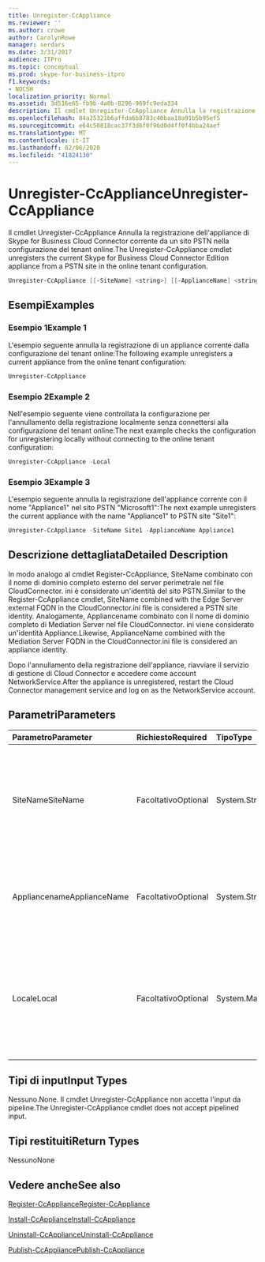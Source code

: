 ```yaml
---
title: Unregister-CcAppliance
ms.reviewer: ''
ms.author: crowe
author: CarolynRowe
manager: serdars
ms.date: 3/31/2017
audience: ITPro
ms.topic: conceptual
ms.prod: skype-for-business-itpro
f1.keywords:
- NOCSH
localization_priority: Normal
ms.assetid: 3d516e65-fb9b-4a0b-8296-969fc9eda334
description: Il cmdlet Unregister-CcAppliance Annulla la registrazione dell'appliance di Skype for Business Cloud Connector corrente da un sito PSTN nella configurazione del tenant online.
ms.openlocfilehash: 84a25321b6affda6b8783c40baa18a91b5b95ef5
ms.sourcegitcommit: e64c50818cac37f3d6f0f96d0d4ff0f4bba24aef
ms.translationtype: MT
ms.contentlocale: it-IT
ms.lasthandoff: 02/06/2020
ms.locfileid: "41824130"
---
```

# <a name="unregister-ccappliance"></a><span data-ttu-id="57931-103">Unregister-CcAppliance</span><span class="sxs-lookup"><span data-stu-id="57931-103">Unregister-CcAppliance</span></span>
 
<span data-ttu-id="57931-104">Il cmdlet Unregister-CcAppliance Annulla la registrazione dell'appliance di Skype for Business Cloud Connector corrente da un sito PSTN nella configurazione del tenant online.</span><span class="sxs-lookup"><span data-stu-id="57931-104">The Unregister-CcAppliance cmdlet unregisters the current Skype for Business Cloud Connector Edition appliance from a PSTN site in the online tenant configuration.</span></span>
  
```powershell
Unregister-CcAppliance [[-SiteName] <string>] [[-ApplianceName] <string>] [-Local]
```

## <a name="examples"></a><span data-ttu-id="57931-105">Esempi</span><span class="sxs-lookup"><span data-stu-id="57931-105">Examples</span></span>
<span data-ttu-id="57931-106"><a name="Examples"> </a></span><span class="sxs-lookup"><span data-stu-id="57931-106"><a name="Examples"> </a></span></span>

### <a name="example-1"></a><span data-ttu-id="57931-107">Esempio 1</span><span class="sxs-lookup"><span data-stu-id="57931-107">Example 1</span></span>

<span data-ttu-id="57931-108">L'esempio seguente annulla la registrazione di un appliance corrente dalla configurazione del tenant online:</span><span class="sxs-lookup"><span data-stu-id="57931-108">The following example unregisters a current appliance from the online tenant configuration:</span></span>
  
```powershell
Unregister-CcAppliance
```

### <a name="example-2"></a><span data-ttu-id="57931-109">Esempio 2</span><span class="sxs-lookup"><span data-stu-id="57931-109">Example 2</span></span>

<span data-ttu-id="57931-110">Nell'esempio seguente viene controllata la configurazione per l'annullamento della registrazione localmente senza connettersi alla configurazione del tenant online:</span><span class="sxs-lookup"><span data-stu-id="57931-110">The next example checks the configuration for unregistering locally without connecting to the online tenant configuration:</span></span>
  
```powershell
Unregister-CcAppliance -Local
```

### <a name="example-3"></a><span data-ttu-id="57931-111">Esempio 3</span><span class="sxs-lookup"><span data-stu-id="57931-111">Example 3</span></span>

<span data-ttu-id="57931-112">L'esempio seguente annulla la registrazione dell'appliance corrente con il nome "Appliance1" nel sito PSTN "Microsoft1":</span><span class="sxs-lookup"><span data-stu-id="57931-112">The next example unregisters the current appliance with the name "Appliance1" to PSTN site "Site1":</span></span>
  
```powershell
Unregister-CcAppliance -SiteName Site1 -ApplianceName Appliance1
```

## <a name="detailed-description"></a><span data-ttu-id="57931-113">Descrizione dettagliata</span><span class="sxs-lookup"><span data-stu-id="57931-113">Detailed Description</span></span>
<span data-ttu-id="57931-114"><a name="DetailedDescription"> </a></span><span class="sxs-lookup"><span data-stu-id="57931-114"><a name="DetailedDescription"> </a></span></span>

<span data-ttu-id="57931-115">In modo analogo al cmdlet Register-CcAppliance, SiteName combinato con il nome di dominio completo esterno del server perimetrale nel file CloudConnector. ini è considerato un'identità del sito PSTN.</span><span class="sxs-lookup"><span data-stu-id="57931-115">Similar to the Register-CcAppliance cmdlet, SiteName combined with the Edge Server external FQDN in the CloudConnector.ini file is considered a PSTN site identity.</span></span> <span data-ttu-id="57931-116">Analogamente, Appliancename combinato con il nome di dominio completo di Mediation Server nel file CloudConnector. ini viene considerato un'identità Appliance.</span><span class="sxs-lookup"><span data-stu-id="57931-116">Likewise, ApplianceName combined with the Mediation Server FQDN in the CloudConnector.ini file is considered an appliance identity.</span></span>
  
<span data-ttu-id="57931-117">Dopo l'annullamento della registrazione dell'appliance, riavviare il servizio di gestione di Cloud Connector e accedere come account NetworkService.</span><span class="sxs-lookup"><span data-stu-id="57931-117">After the appliance is unregistered, restart the Cloud Connector management service and log on as the NetworkService account.</span></span>
  
## <a name="parameters"></a><span data-ttu-id="57931-118">Parametri</span><span class="sxs-lookup"><span data-stu-id="57931-118">Parameters</span></span>
<span data-ttu-id="57931-119"><a name="DetailedDescription"> </a></span><span class="sxs-lookup"><span data-stu-id="57931-119"><a name="DetailedDescription"> </a></span></span>

|<span data-ttu-id="57931-120">**Parametro**</span><span class="sxs-lookup"><span data-stu-id="57931-120">**Parameter**</span></span>|<span data-ttu-id="57931-121">**Richiesto**</span><span class="sxs-lookup"><span data-stu-id="57931-121">**Required**</span></span>|<span data-ttu-id="57931-122">**Tipo**</span><span class="sxs-lookup"><span data-stu-id="57931-122">**Type**</span></span>|<span data-ttu-id="57931-123">**Descrizione**</span><span class="sxs-lookup"><span data-stu-id="57931-123">**Description**</span></span>|
|:-----|:-----|:-----|:-----|
| <span data-ttu-id="57931-124">SiteName</span><span class="sxs-lookup"><span data-stu-id="57931-124">SiteName</span></span> <br/> |<span data-ttu-id="57931-125">Facoltativo</span><span class="sxs-lookup"><span data-stu-id="57931-125">Optional</span></span>  <br/> |<span data-ttu-id="57931-126">System.String</span><span class="sxs-lookup"><span data-stu-id="57931-126">System.String</span></span>  <br/> |<span data-ttu-id="57931-127">Nome del sito PSTN in cui è registrato l'accessorio.</span><span class="sxs-lookup"><span data-stu-id="57931-127">PSTN site name where the appliance is registered.</span></span> <span data-ttu-id="57931-128">Il valore predefinito è il valore SiteName nel file CloudConnector. ini.</span><span class="sxs-lookup"><span data-stu-id="57931-128">Default value is SiteName value in CloudConnector.ini file.</span></span>  <br/> |
|<span data-ttu-id="57931-129">Appliancename</span><span class="sxs-lookup"><span data-stu-id="57931-129">ApplianceName</span></span>  <br/> |<span data-ttu-id="57931-130">Facoltativo</span><span class="sxs-lookup"><span data-stu-id="57931-130">Optional</span></span>  <br/> |<span data-ttu-id="57931-131">System.String</span><span class="sxs-lookup"><span data-stu-id="57931-131">System.String</span></span>  <br/> |<span data-ttu-id="57931-132">Nome dell'appliance corrente.</span><span class="sxs-lookup"><span data-stu-id="57931-132">Name of the current appliance.</span></span> <span data-ttu-id="57931-133">Il valore predefinito è il nome del computer del server host.</span><span class="sxs-lookup"><span data-stu-id="57931-133">Default value is the computer name of the host server.</span></span>  <br/> |
|<span data-ttu-id="57931-134">Locale</span><span class="sxs-lookup"><span data-stu-id="57931-134">Local</span></span>  <br/> |<span data-ttu-id="57931-135">Facoltativo</span><span class="sxs-lookup"><span data-stu-id="57931-135">Optional</span></span>  <br/> |<span data-ttu-id="57931-136">System.Management.Automation.SwitchParameter</span><span class="sxs-lookup"><span data-stu-id="57931-136">System.Management.Automation.SwitchParameter</span></span>  <br/> |<span data-ttu-id="57931-137">Verificare la configurazione per la registrazione localmente senza connettersi a una configurazione del tenant online.</span><span class="sxs-lookup"><span data-stu-id="57931-137">Check configuration for registration locally without connecting to an online tenant configuration.</span></span>  <br/> |
   
## <a name="input-types"></a><span data-ttu-id="57931-138">Tipi di input</span><span class="sxs-lookup"><span data-stu-id="57931-138">Input Types</span></span>
<span data-ttu-id="57931-139"><a name="InputTypes"> </a></span><span class="sxs-lookup"><span data-stu-id="57931-139"><a name="InputTypes"> </a></span></span>

<span data-ttu-id="57931-140">Nessuno.</span><span class="sxs-lookup"><span data-stu-id="57931-140">None.</span></span> <span data-ttu-id="57931-141">Il cmdlet Unregister-CcAppliance non accetta l'input da pipeline.</span><span class="sxs-lookup"><span data-stu-id="57931-141">The Unregister-CcAppliance cmdlet does not accept pipelined input.</span></span>
  
## <a name="return-types"></a><span data-ttu-id="57931-142">Tipi restituiti</span><span class="sxs-lookup"><span data-stu-id="57931-142">Return Types</span></span>
<span data-ttu-id="57931-143"><a name="ReturnTypes"> </a></span><span class="sxs-lookup"><span data-stu-id="57931-143"><a name="ReturnTypes"> </a></span></span>

<span data-ttu-id="57931-144">Nessuno</span><span class="sxs-lookup"><span data-stu-id="57931-144">None</span></span>
  
## <a name="see-also"></a><span data-ttu-id="57931-145">Vedere anche</span><span class="sxs-lookup"><span data-stu-id="57931-145">See also</span></span>
<span data-ttu-id="57931-146"><a name="ReturnTypes"> </a></span><span class="sxs-lookup"><span data-stu-id="57931-146"><a name="ReturnTypes"> </a></span></span>

[<span data-ttu-id="57931-147">Register-CcAppliance</span><span class="sxs-lookup"><span data-stu-id="57931-147">Register-CcAppliance</span></span>](register-ccappliance.md)
  
[<span data-ttu-id="57931-148">Install-CcAppliance</span><span class="sxs-lookup"><span data-stu-id="57931-148">Install-CcAppliance</span></span>](install-ccappliance.md)
  
[<span data-ttu-id="57931-149">Uninstall-CcAppliance</span><span class="sxs-lookup"><span data-stu-id="57931-149">Uninstall-CcAppliance</span></span>](uninstall-ccappliance.md)
  
[<span data-ttu-id="57931-150">Publish-CcAppliance</span><span class="sxs-lookup"><span data-stu-id="57931-150">Publish-CcAppliance</span></span>](publish-ccappliance.md)
  

